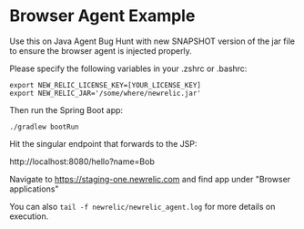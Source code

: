 Browser Agent Example
=====================

Use this on Java Agent Bug Hunt with new SNAPSHOT version of the jar file to ensure the browser agent is injected
properly.

Please specify the following variables in your .zshrc or .bashrc:

```
export NEW_RELIC_LICENSE_KEY=[YOUR_LICENSE_KEY]
export NEW_RELIC_JAR='/some/where/newrelic.jar'
```

Then run the Spring Boot app:

`./gradlew bootRun`

Hit the singular endpoint that forwards to the JSP:

http://localhost:8080/hello?name=Bob

Navigate to https://staging-one.newrelic.com and find app under "Browser applications"

You can also `tail -f newrelic/newrelic_agent.log` for more details on execution.

